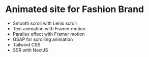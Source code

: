 # Animated site for Fashion Brand
- Smooth scroll with Lenis scroll
- Text animation with Framer motion
- Parallex effect with Framer motion
- GSAP for scrolling animation
- Tailwind CSS
- SSR with NextJS
